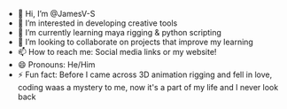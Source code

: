 - 👋 Hi, I’m @JamesV-S
- 👀 I’m interested in developing creative tools
- 🌱 I’m currently learning maya rigging & python scripting
- 💞️ I’m looking to collaborate on projects that improve my learning
- 📫 How to reach me: Social media links or my website!
- 😄 Pronouns: He/Him
- ⚡ Fun fact: Before I came across 3D animation rigging and fell in love,
  coding waas a mystery to me, now it's a part of my life and I never look back
